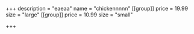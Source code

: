 +++
description = "eaeaa"
name = "chickennnnn"
[[group]]
price = 19.99
size = "large"
[[group]]
price = 10.99
size = "small"

+++
